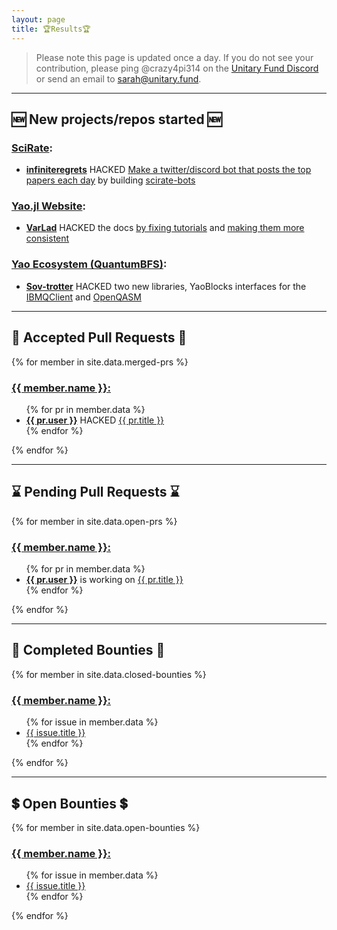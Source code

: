 ```yaml
---
layout: page
title: 🏆Results🏆
---
```


> Please note this page is updated once a day. If you do not see your contribution, please ping @crazy4pi314 on the [Unitary Fund Discord](http://discord.unitary.fund) or send an email to [sarah@unitary.fund](mailto:sarah@unitary.fund).

---

## 🆕 New projects/repos started 🆕

### [SciRate](https://github.com/scirate/scirate):
- **[infiniteregrets](https://github.com/infiniteregrets)** HACKED [Make a twitter/discord bot that posts the top papers each day](https://github.com/scirate/scirate/issues/430) by building [scirate-bots](https://github.com/scirate/scirate-bots/pull/1)

### [Yao.jl Website](https://github.com/QuantumBFS/QuantumBFS.github.io):
- **[VarLad](https://github.com/VarLad)** HACKED the docs [by fixing tutorials](https://github.com/QuantumBFS/QuantumBFS.github.io/pull/9) and [making them more consistent](https://github.com/QuantumBFS/QuantumBFS.github.io/pull/9)

### [Yao Ecosystem (QuantumBFS)](https://github.com/QuantumBFS):
- **[Sov-trotter](https://github.com/Sov-trotter)** HACKED two new libraries, YaoBlocks interfaces for the [IBMQClient](https://github.com/QuantumBFS/YaoBlocksQobj.jl) and [OpenQASM](https://github.com/QuantumBFS/YaoBlocksQASM.jl)

---
## 🎉 Accepted Pull Requests 🎉

{% for member in site.data.merged-prs %}
  <h3><a href="https://github.com/{{ member.name }}">
    {{ member.name }}:</a>
  </h3>
  <ul>
  {% for pr in member.data %}
    <li>
      <strong><a href="https://github.com/{{ pr.user }}"> {{ pr.user }}</a></strong> HACKED
      <a href="https://github.com/{{ member.name }}/issues/{{ pr.number }}"> {{ pr.title }}</a>
    </li>
    {% endfor %}
  </ul>
{% endfor %}

---
## ⌛ Pending Pull Requests ⌛

{% for member in site.data.open-prs %}
  <h3><a href="https://github.com/{{ member.name }}">
    {{ member.name }}:
  </a></h3>
  <ul>
  {% for pr in member.data %}
    <li>
      <strong><a href="https://github.com/{{ pr.user }}"> {{ pr.user }}</a></strong> is working on
      <a href="https://github.com/{{ member.name }}/issues/{{ pr.number }}"> {{ pr.title }}</a>
    </li>
    {% endfor %}
  </ul>
{% endfor %}

---
## 💸 Completed Bounties 💸

{% for member in site.data.closed-bounties %}
  <h3><a href="https://github.com/{{ member.name }}">
    {{ member.name }}:
  </a></h3>
  <ul>
  {% for issue in member.data %}
    <li>
      <a href="https://github.com/{{ member.name }}/issues/{{ issue.number }}"> {{ issue.title }}</a>
    </li>
  {% endfor %}
  </ul>
{% endfor %}

---
## 💲 Open Bounties 💲

{% for member in site.data.open-bounties %}
  <h3><a href="https://github.com/{{ member.name }}">
    {{ member.name }}:
  </a></h3>
  <ul>
  {% for issue in member.data %}
    <li>
      <a href="https://github.com/{{ member.name }}/issues/{{ issue.number }}"> {{ issue.title }}</a>
    </li>
  {% endfor %}
  </ul>
{% endfor %}
